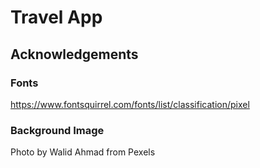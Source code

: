 # Travel App


## Acknowledgements

### Fonts
https://www.fontsquirrel.com/fonts/list/classification/pixel

### Background Image
Photo by Walid Ahmad from Pexels

